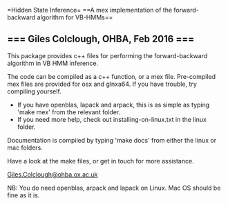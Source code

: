 =Hidden State Inference=
==A mex implementation of the forward-backward algorithm for VB-HMMs==

=== Giles Colclough, OHBA, Feb 2016 ===
----------------------------------------------------------------------

This package provides c++ files for performing the forward-backward algorithm in VB HMM inference. 

The code can be compiled as a c++ function, or a mex file. 
Pre-compiled mex files are provided for osx and glnxa64. If you have trouble, try compiling yourself. 

- If you have openblas, lapack and arpack, this is as simple as typing 'make mex' from the relevant folder. 
- If you need more help, check out installing-on-linux.txt in the linux folder. 

Documentation is compiled by typing 'make docs' from either the linux or mac folders. 


Have a look at the make files, or get in touch for more assistance. 

Giles.Colclough@ohba.ox.ac.uk


NB: You do need openblas, arpack and lapack on Linux. Mac OS should be fine as it is. 



